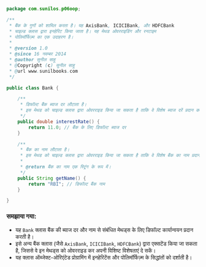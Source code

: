 
```java
package com.sunilos.p06oop;

/**
 * बैंक के गुणों को शामिल करता है। यह AxisBank, ICICIBank, और HDFCBank
 * चाइल्ड क्लास द्वारा इनहेरिट किया जाता है। यह मेथड ओवरराइडिंग और रनटाइम
 * पोलिमॉर्फिज़्म का एक उदाहरण है।
 * 
 * @version 1.0
 * @since 16 नवम्बर 2014
 * @author सुनील साहू
 * @Copyright (c) सुनील साहू
 * @url www.sunilbooks.com
 */

public class Bank {

	/**
	 * डिफॉल्ट बैंक ब्याज दर लौटाता है।
	 * इस मेथड को चाइल्ड क्लास द्वारा ओवरराइड किया जा सकता है ताकि वे विशेष ब्याज दरें प्रदान कर सकें।
	 */
	public double interestRate() {
		return 11.0; // बैंक के लिए डिफॉल्ट ब्याज दर
	}

	/**
	 * बैंक का नाम लौटाता है।
	 * इस मेथड को चाइल्ड क्लास द्वारा ओवरराइड किया जा सकता है ताकि वे विशेष बैंक का नाम प्रदान कर सकें।
	 * 
	 * @return बैंक का नाम एक स्ट्रिंग के रूप में।
	 */
	public String getName() {
		return "RBI"; // डिफॉल्ट बैंक नाम
	}

}
```

### समझाया गया:
- यह `Bank` क्लास बैंक की ब्याज दर और नाम से संबंधित मेथड्स के लिए डिफॉल्ट कार्यान्वयन प्रदान करती है।
- इसे अन्य बैंक क्लास (जैसे `AxisBank`, `ICICIBank`, `HDFCBank`) द्वारा एक्सटेंड किया जा सकता है, जिससे वे इन मेथड्स को ओवरराइड कर अपनी विशिष्ट विशेषताएं दे सकें।
- यह क्लास ऑब्जेक्ट-ओरिएंटेड प्रोग्रामिंग में इनहेरिटेंस और पोलिमॉर्फिज़्म के सिद्धांतों को दर्शाती है।
